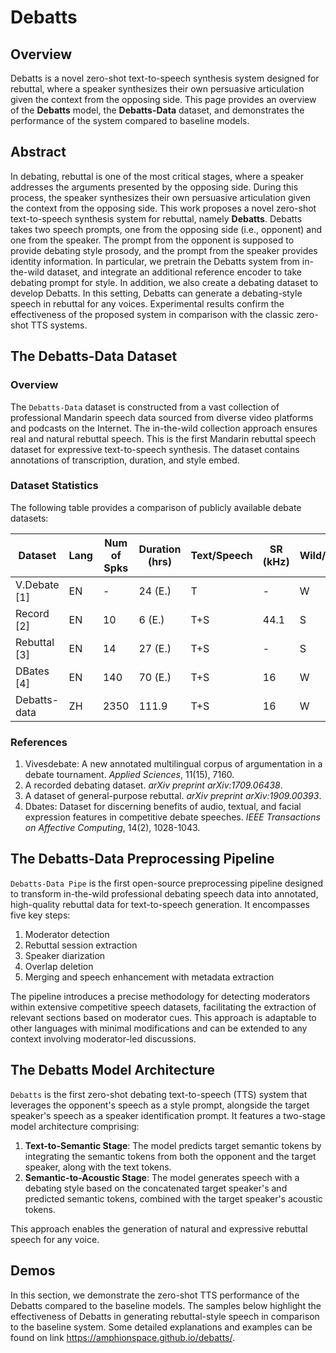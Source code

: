 # Debatts

## Overview

Debatts is a novel zero-shot text-to-speech synthesis system designed for rebuttal, where a speaker synthesizes their own persuasive articulation given the context from the opposing side. This page provides an overview of the **Debatts** model, the **Debatts-Data** dataset, and demonstrates the performance of the system compared to baseline models.

## Abstract

In debating, rebuttal is one of the most critical stages, where a speaker addresses the arguments presented by the opposing side. During this process, the speaker synthesizes their own persuasive articulation given the context from the opposing side. This work proposes a novel zero-shot text-to-speech synthesis system for rebuttal, namely **Debatts**. Debatts takes two speech prompts, one from the opposing side (i.e., opponent) and one from the speaker. The prompt from the opponent is supposed to provide debating style prosody, and the prompt from the speaker provides identity information. In particular, we pretrain the Debatts system from in-the-wild dataset, and integrate an additional reference encoder to take debating prompt for style. In addition, we also create a debating dataset to develop Debatts. In this setting, Debatts can generate a debating-style speech in rebuttal for any voices. Experimental results confirm the effectiveness of the proposed system in comparison with the classic zero-shot TTS systems.

## The Debatts-Data Dataset

### Overview

The `Debatts-Data` dataset is constructed from a vast collection of professional Mandarin speech data sourced from diverse video platforms and podcasts on the Internet. The in-the-wild collection approach ensures real and natural rebuttal speech. This is the first Mandarin rebuttal speech dataset for expressive text-to-speech synthesis. The dataset contains annotations of transcription, duration, and style embed.

### Dataset Statistics

The following table provides a comparison of publicly available debate datasets:

| Dataset       | Lang | Num of Spks | Duration (hrs) | Text/Speech | SR (kHz) | Wild/Studio |
| ------------- | ---- | ----------- | -------------- | ----------- | -------- | ----------- |
| V.Debate [1]  | EN   | -           | 24 (E.)        | T           | -        | W           |
| Record [2]    | EN   | 10          | 6 (E.)         | T+S         | 44.1     | S           |
| Rebuttal [3]  | EN   | 14          | 27 (E.)        | T+S         | -        | S           |
| DBates [4]    | EN   | 140         | 70 (E.)        | T+S         | 16       | W           |
| Debatts-data  | ZH   | 2350        | 111.9          | T+S         | 16       | W           |

### References

1. Vivesdebate: A new annotated multilingual corpus of argumentation in a debate tournament. *Applied Sciences*, 11(15), 7160.
2. A recorded debating dataset. *arXiv preprint arXiv:1709.06438*.
3. A dataset of general-purpose rebuttal. *arXiv preprint arXiv:1909.00393*.
4. Dbates: Dataset for discerning benefits of audio, textual, and facial expression features in competitive debate speeches. *IEEE Transactions on Affective Computing*, 14(2), 1028-1043.

## The Debatts-Data Preprocessing Pipeline

`Debatts-Data Pipe` is the first open-source preprocessing pipeline designed to transform in-the-wild professional debating speech data into annotated, high-quality rebuttal data for text-to-speech generation. It encompasses five key steps:

1. Moderator detection
2. Rebuttal session extraction
3. Speaker diarization
4. Overlap deletion
5. Merging and speech enhancement with metadata extraction

The pipeline introduces a precise methodology for detecting moderators within extensive competitive speech datasets, facilitating the extraction of relevant sections based on moderator cues. This approach is adaptable to other languages with minimal modifications and can be extended to any context involving moderator-led discussions.

## The Debatts Model Architecture

`Debatts` is the first zero-shot debating text-to-speech (TTS) system that leverages the opponent's speech as a style prompt, alongside the target speaker's speech as a speaker identification prompt. It features a two-stage model architecture comprising:

1. **Text-to-Semantic Stage**: The model predicts target semantic tokens by integrating the semantic tokens from both the opponent and the target speaker, along with the text tokens.
2. **Semantic-to-Acoustic Stage**: The model generates speech with a debating style based on the concatenated target speaker's and predicted semantic tokens, combined with the target speaker's acoustic tokens.

This approach enables the generation of natural and expressive rebuttal speech for any voice.

## Demos

In this section, we demonstrate the zero-shot TTS performance of the Debatts compared to the baseline models. The samples below highlight the effectiveness of Debatts in generating rebuttal-style speech in comparison to the baseline system. Some detailed explanations and examples can be found on link https://amphionspace.github.io/debatts/.